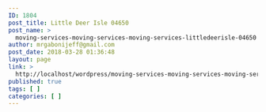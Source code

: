 ```yaml
---
ID: 1804
post_title: Little Deer Isle 04650
post_name: >
  moving-services-moving-services-moving-services-littledeerisle-04650
author: mrgabonijeff@gmail.com
post_date: 2018-03-28 01:36:48
layout: page
link: >
  http://localhost/wordpress/moving-services-moving-services-moving-services-littledeerisle-04650/
published: true
tags: [ ]
categories: [ ]
---
```

